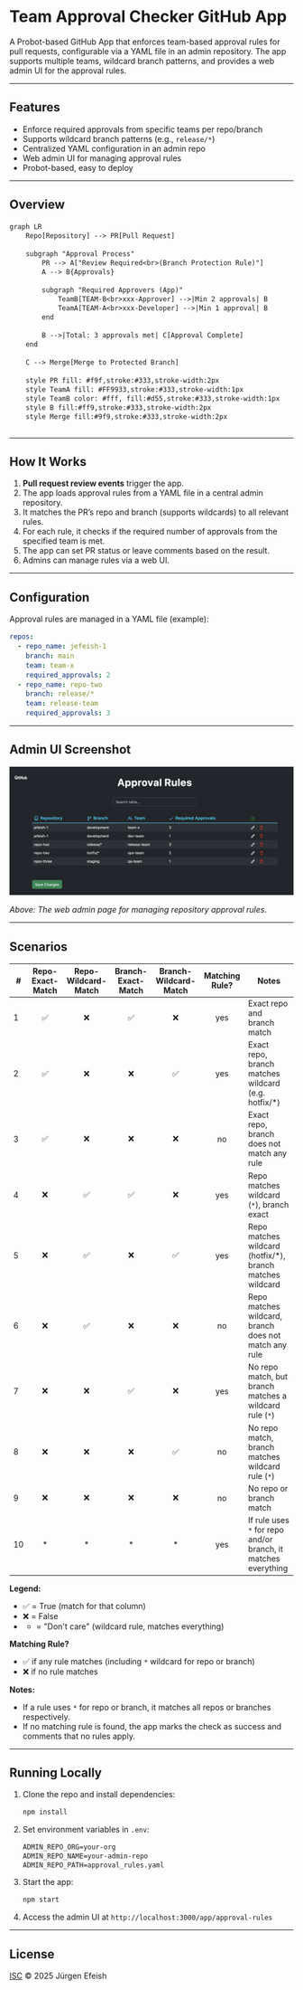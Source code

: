 # Team Approval Checker GitHub App

A Probot-based GitHub App that enforces team-based approval rules for pull requests, configurable via a YAML file in an admin repository. The app supports multiple teams, wildcard branch patterns, and provides a web admin UI for the approval rules.

---

## Features

- Enforce required approvals from specific teams per repo/branch
- Supports wildcard branch patterns (e.g., `release/*`)
- Centralized YAML configuration in an admin repo
- Web admin UI for managing approval rules
- Probot-based, easy to deploy

---

## Overview

```mermaid
graph LR
    Repo[Repository] --> PR[Pull Request]
    
    subgraph "Approval Process"
        PR --> A["Review Required<br>(Branch Protection Rule)"]
        A --> B{Approvals}
        
        subgraph "Required Approvers (App)"
            TeamB[TEAM-B<br>xxx-Approver] -->|Min 2 approvals| B
            TeamA[TEAM-A<br>xxx-Developer] -->|Min 1 approval| B
        end
        
        B -->|Total: 3 approvals met| C[Approval Complete]
    end
    
    C --> Merge[Merge to Protected Branch]
    
    style PR fill: #f9f,stroke:#333,stroke-width:2px
    style TeamA fill: #FF9933,stroke:#333,stroke-width:1px
    style TeamB color: #fff, fill:#d55,stroke:#333,stroke-width:1px
    style B fill:#ff9,stroke:#333,stroke-width:2px
    style Merge fill:#9f9,stroke:#333,stroke-width:2px
    
```

---

## How It Works

1. **Pull request review events** trigger the app.
2. The app loads approval rules from a YAML file in a central admin repository.
3. It matches the PR’s repo and branch (supports wildcards) to all relevant rules.
4. For each rule, it checks if the required number of approvals from the specified team is met.
5. The app can set PR status or leave comments based on the result.
6. Admins can manage rules via a web UI.

---

## Configuration

Approval rules are managed in a YAML file (example):

```yaml
repos:
  - repo_name: jefeish-1
    branch: main
    team: team-x
    required_approvals: 2
  - repo_name: repo-two
    branch: release/*
    team: release-team
    required_approvals: 3
```

---

## Admin UI Screenshot

![Admin UI Screenshot](docs/images/admin-screen.png)

*Above: The web admin page for managing repository approval rules.*

---

## Scenarios

| #  | Repo-Exact-Match | Repo-Wildcard-Match | Branch-Exact-Match | Branch-Wildcard-Match | Matching Rule? | Notes                                                                                   |
|----|:---------------:|:-------------------:|:------------------:|:--------------------:|:--------------:|-----------------------------------------------------------------------------------------|
| 1  | ✅              | ❌                  | ✅                 | ❌                   | yes            | Exact repo and branch match                                                             |
| 2  | ✅              | ❌                  | ❌                 | ✅                   | yes            | Exact repo, branch matches wildcard (e.g. hotfix/*)                                     |
| 3  | ✅              | ❌                  | ❌                 | ❌                   | no             | Exact repo, branch does not match any rule                                              |
| 4  | ❌              | ✅                  | ✅                 | ❌                   | yes            | Repo matches wildcard (`*`), branch exact                                               |
| 5  | ❌              | ✅                  | ❌                 | ✅                   | yes            | Repo matches wildcard (hotfix/*), branch matches wildcard                               |
| 6  | ❌              | ✅                  | ❌                 | ❌                   | no             | Repo matches wildcard, branch does not match any rule                                   |
| 7  | ❌              | ❌                  | ✅                 | ❌                   | yes            | No repo match, but branch matches a wildcard rule (`*`)                                 |
| 8  | ❌              | ❌                  | ❌                 | ✅                   | no            | No repo match, branch matches wildcard rule (`*`)                                       |
| 9  | ❌              | ❌                  | ❌                 | ❌                   | no             | No repo or branch match                                                                 |
| 10 | *              | *                   | *                  | *                    | yes            | If rule uses `*` for repo and/or branch, it matches everything                          |

**Legend:**  
- ✅ = True (match for that column)  
- ❌ = False  
- * = "Don't care" (wildcard rule, matches everything)

**Matching Rule?**  
- ✅ if any rule matches (including `*` wildcard for repo or branch)
- ❌ if no rule matches

**Notes:**  
- If a rule uses `*` for repo or branch, it matches all repos or branches respectively.
- If no matching rule is found, the app marks the check as success and comments that no rules apply.

---

## Running Locally

1. Clone the repo and install dependencies:
   ```sh
   npm install
   ```

2. Set environment variables in `.env`:
   ```
   ADMIN_REPO_ORG=your-org
   ADMIN_REPO_NAME=your-admin-repo
   ADMIN_REPO_PATH=approval_rules.yaml
   ```

3. Start the app:
   ```sh
   npm start
   ```

4. Access the admin UI at `http://localhost:3000/app/approval-rules`

---

## License

[ISC](LICENSE) © 2025 Jürgen Efeish
